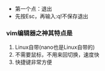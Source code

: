 - 第一个点：退出
- 先按Esc，再输入:q!不保存退出
### vim编辑器之神其特点是
1. Linux自带(nano也是Linux自带的)
2. 不需要鼠标，不用来回切换，速度快
3. 快捷键非常方便
